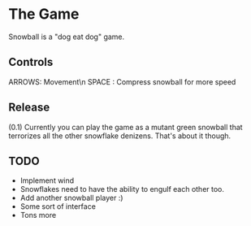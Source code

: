 The Game
========
Snowball is a "dog eat dog" game.

Controls
--------
ARROWS: Movement\n
SPACE : Compress snowball for more speed

Release
-------
(0.1) Currently you can play the game as a mutant green snowball that
terrorizes all the other snowflake denizens. That's about it though.

TODO
----
* Implement wind
* Snowflakes need to have the ability to engulf each other too.
* Add another snowball player :)
* Some sort of interface
* Tons more
